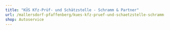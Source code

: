 ```yaml
---
title: "KÜS Kfz-Prüf- und Schätzstelle - Schramm & Partner"
url: /mallersdorf-pfaffenberg/kues-kfz-pruef-und-schaetzstelle-schramm-und-partner/
shop: Autoservice
---
```

